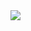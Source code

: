 <img src="https://cdn.jsdelivr.net/gh/devicons/devicon@latest/icons/python/python-original.svg" />
          
